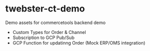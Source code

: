 # twebster-ct-demo
Demo assets for commercetools backend demo

- Custom Types for Order & Channel
- Subscription to GCP Pub/Sub
- GCP Function for updatinng Order (Mock ERP/OMS integration)